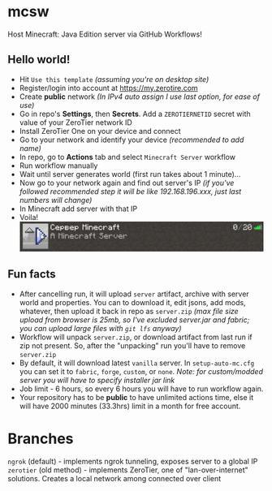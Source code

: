 # mcsw

Host Minecraft: Java Edition server via GitHub Workflows!

## Hello world!

* Hit `Use this template` *(assuming you're on desktop site)*
* Register/login into account at https://my.zerotire.com
* Create **public** network *(In IPv4 auto assign I use last option, for ease of use)*
* Go in repo's **Settings**, then **Secrets**. Add a `ZEROTIERNETID` secret with value of your ZeroTier network ID
* Install ZeroTier One on your device and connect
* Go to your network and identify your device *(recommended to add name)*
* In repo, go to **Actions** tab and select `Minecraft Server` workflow
* Run workflow manually
* Wait until server generates world (first run takes about 1 minute)...
* Now go to your network again and find out server's IP *(if you've followed recommended step it will be like 192.168.196.xxx, just last numbers will change)*
* In Minecraft add server with that IP
* Voila!
![screen](https://github.com/Google61/mcsw/raw/zerotier/screen.png)

## Fun facts

* After cancelling run, it will upload `server` artifact, archive with server world and properties. You can to download it, edit jsons, add mods, whatever, then upload it back in repo as `server.zip` *(max file size upload from browser is 25mb, so I've excluded server.jar and fabric; you can upload large files with `git lfs` anyway)*
* Workflow will unpack `server.zip`, or download artifact from last run if zip not present. So, after the "unpacking" run you'll have to remove `server.zip`
* By default, it will download latest `vanilla` server. In `setup-auto-mc.cfg` you can set it to `fabric`, `forge`, `custom`, or `none`. *Note: for custom/modded server you will have to specify installer jar link*
* Job limit - 6 hours, so every 6 hours you will have to run workflow again.
* Your repository has to be **public** to have unlimited actions time, else it will have 2000 minutes (33.3hrs) limit in a month for free account.

# Branches

`ngrok` (default) - implements ngrok tunneling, exposes server to a global IP    
`zerotier` (old method) - implements ZeroTier, one of "lan-over-internet" solutions. Creates a local network among connected over client
